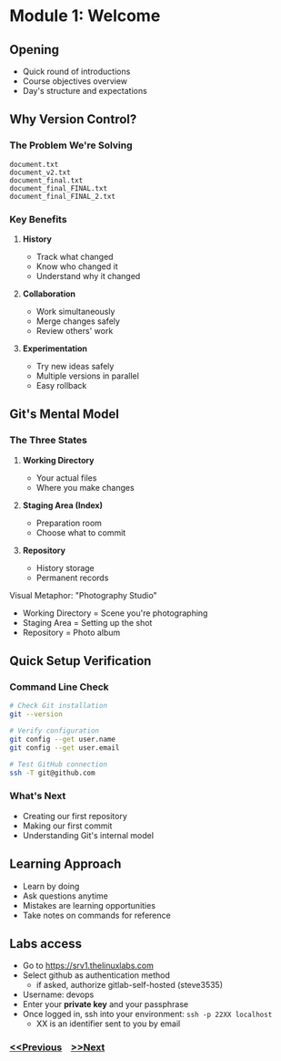 # Module 1: Welcome

## Opening
- Quick round of introductions
- Course objectives overview
- Day's structure and expectations

## Why Version Control?

### The Problem We're Solving
```
document.txt
document_v2.txt
document_final.txt
document_final_FINAL.txt
document_final_FINAL_2.txt
```

### Key Benefits
1. **History**
   - Track what changed
   - Know who changed it
   - Understand why it changed

2. **Collaboration**
   - Work simultaneously
   - Merge changes safely
   - Review others' work

3. **Experimentation**
   - Try new ideas safely
   - Multiple versions in parallel
   - Easy rollback

## Git's Mental Model

### The Three States
1. **Working Directory**
   - Your actual files
   - Where you make changes

2. **Staging Area (Index)**
   - Preparation room
   - Choose what to commit

3. **Repository**
   - History storage
   - Permanent records

Visual Metaphor: "Photography Studio"
- Working Directory = Scene you're photographing
- Staging Area = Setting up the shot
- Repository = Photo album

## Quick Setup Verification

### Command Line Check
```bash
# Check Git installation
git --version

# Verify configuration
git config --get user.name
git config --get user.email

# Test GitHub connection
ssh -T git@github.com
```

### What's Next
- Creating our first repository
- Making our first commit
- Understanding Git's internal model

## Learning Approach
- Learn by doing
- Ask questions anytime
- Mistakes are learning opportunities
- Take notes on commands for reference

## Labs access
- Go to https://srv1.thelinuxlabs.com 
- Select github as authentication method
  * if asked, authorize gitlab-self-hosted (steve3535)  
- Username: devops  
- Enter your **private key** and your passphrase  
- Once logged in, ssh into your environment: `ssh -p 22XX localhost`  
  * XX is an identifier sent to you by email
 
### [<<Previous](0-onboarding.md) &nbsp;&nbsp; [>>Next](2-git-basics-1.md)

